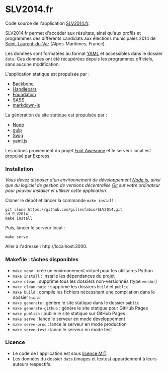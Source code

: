 # SLV2014.fr

Code source de l'application [SLV2014.fr](http://slv2014.fr).

SLV2014.fr permet d'accéder aux résultats, ainsi qu'aux profils
et programmes des différents candidats aux élections municipales 2014
de [Saint-Laurent-du-Var](https://goo.gl/maps/dk7RO) (Alpes-Maritimes, France).

Les données sont formatées au format [YAML](http://www.yaml.org/) et accessibles
dans le dossier `data`. Ces données ont été récupérées depuis les programmes
officiels, sans aucune modification.

L'application statique est propulsée par :

* [Backbone](http://backbonejs.org)
* [Handlebars](http://handlebarsjs.com)
* [Foundation](http://foundation.zurb.com)
* [SASS](http://sass-lang.com/)
* [markdown-js](https://github.com/evilstreak/markdown-js)

La génération du site statique est propulsée par :

* [Node](http://nodejs.org)
* [gulp](http://gulpjs.com)
* [Swig](http://paularmstrong.github.io/swig/)
* [yaml.js](https://github.com/jeremyfa/yaml.js)

Les icônes proviennent du projet [Font Awesome](http://fontawesome.io/) et
le serveur local est propulsé par [Express](http://expressjs.com).

### Installation

*Vous devez disposer d'un environnement de développement [Node.js](http://nodejs.org),
ainsi que du logiciel de gestion de versions décentralisé [Git](http://git-scm.com/)
sur votre ordinateur pour pouvoir installer et utiliser cette application.*

Cloner le dépôt et lancer la commande `make install` :

```
git clone https://github.com/gillesfabio/SLV2014.git
cd SLV2014
make install
```

Puis, lancer le serveur local :

```
make serve
```

Aller à l'adresse : http://localhost:3000.

### Makefile : tâches disponibles

* `make venv` : crée un environnement virtuel pour les utilitaires Python
* `make install` : installe les dépendances du projet
* `make clean` : supprime tous les dossiers non-versionnés (type `vendor`)
* `make clean-buid` : supprime les dossiers `build` et `public`
* `make build` : compile les fichiers nécessitant une compilation dans le dossier `build`
* `make generate` : génère le site statique dans le dossier `public`
* `make generate-github` : génère le site statique pour GitHub Pages
* `make publish` : publie le site statique sur GitHub Pages
* `make serve` : lance le serveur en mode développement
* `make serve-prod` : lance le serveur en mode production
* `make serve-test` : lance le serveur en mode test

### Licence

* Le code de l'application est sous [licence MIT](http://fr.wikipedia.org/wiki/Licence_MIT).
* Les données du dossier `data` (images et textes) appartiennent à leurs auteurs respectifs.
